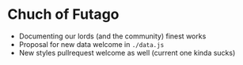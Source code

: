 # Chuch of Futago

- Documenting our lords (and the community) finest works
- Proposal for new data welcome in `./data.js`
- New styles pullrequest welcome as well (current one kinda sucks)
